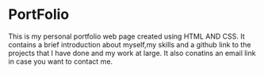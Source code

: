 # PortFolio
This is my personal portfolio web page created using HTML AND CSS.
It contains a brief introduction about myself,my skills and a github link to the projects that I have done and my work at large.
It also conatins an email link in case you want to contact me.